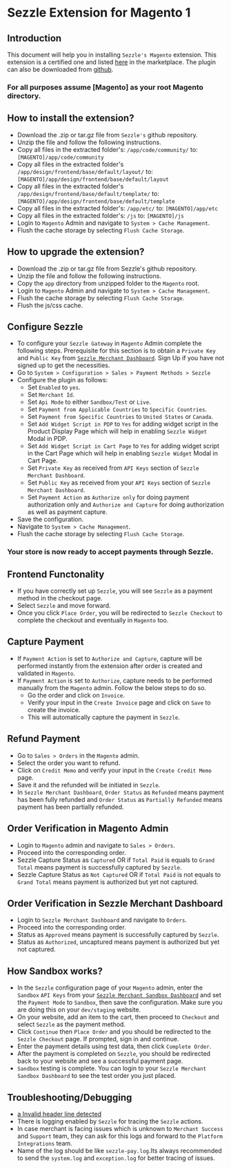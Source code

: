 # Sezzle Extension for Magento 1

## Introduction
This document will help you in installing `Sezzle's Magento` extension. This extension is a certified one and listed [here](https://marketplace.magento.com/sezzle-sezzle-sezzlepay.html) in the marketplace. The plugin can also be downloaded from [github](https://github.com/sezzle/sezzle-magento).

### For all purposes assume [Magento] as your root Magento directory.
## How to install the extension?

* Download the .zip or tar.gz file from `Sezzle's` github repository.
* Unzip the file and follow the following instructions.
* Copy all files in the extracted folder's: `/app/code/community/` to: `[MAGENTO]/app/code/community`
* Copy all files in the extracted folder's `/app/design/frontend/base/default/layout/` to: `[MAGENTO]/app/design/frontend/base/default/layout`
* Copy all files in the extracted folder's `/app/design/frontend/base/default/template/` to: `[MAGENTO]/app/design/frontend/base/default/template`
* Copy all files in the extracted folder's: `/app/etc/` to: `[MAGENTO]/app/etc`
* Copy all files in the extracted folder's: `/js` to: `[MAGENTO]/js`
* Login to `Magento` Admin and navigate to `System > Cache Management`.
* Flush the cache storage by selecting `Flush Cache Storage`.

## How to upgrade the extension?

* Download the .zip or tar.gz file from Sezzle's github repository.
* Unzip the file and follow the following instructions.
* Copy the `app` directory from unzipped folder to the `Magento` root.
* Login to `Magento` Admin and navigate to `System > Cache Management`.
* Flush the cache storage by selecting `Flush Cache Storage`.
* Flush the js/css cache.

## Configure Sezzle

* To configure your `Sezzle Gateway` in `Magento` Admin complete the following steps. Prerequisite for this section is to obtain a `Private Key` and `Public Key` from [`Sezzle Merchant Dashboard`](https://dashboard.sezzle.com/merchant/). Sign Up if you have not signed up to get the necessities.
* Go to `System > Configuration > Sales > Payment Methods > Sezzle`
* Configure the plugin as follows:
    * Set `Enabled` to `yes`.
    * Set `Merchant Id`.
    * Set `Api Mode` to either `Sandbox/Test` or `Live`.
    * Set `Payment from Applicable Countries` to `Specific Countries`.
    * Set `Payment from Specific Countries` to `United States` or `Canada`.
    * Set `Add Widget Script in PDP` to `Yes` for adding widget script in the Product Display Page which will help in enabling `Sezzle Widget` Modal in PDP.
    * Set `Add Widget Script in Cart Page` to `Yes` for adding widget script in the Cart Page which will help in enabling `Sezzle Widget` Modal in Cart Page.
    * Set `Private Key` as received from `API Keys` section of `Sezzle Merchant Dashboard`.
    * Set `Public Key` as received from your `API Keys` section of `Sezzle Merchant Dashboard`.
    * Set `Payment Action` as `Authorize only` for doing payment authorization only and `Authorize and Capture` for doing authorization as well as payment capture.
* Save the configuration.
* Navigate to `System > Cache Management`.
* Flush the cache storage by selecting `Flush Cache Storage`.

### Your store is now ready to accept payments through Sezzle.

## Frontend Functonality

* If you have correctly set up `Sezzle`, you will see `Sezzle` as a payment method in the checkout page.
* Select `Sezzle` and move forward.
* Once you click `Place Order`, you will be redirected to `Sezzle Checkout` to complete the checkout and eventually in `Magento` too.

## Capture Payment

* If `Payment Action` is set to `Authorize and Capture`, capture will be performed instantly from the extension after order is created and validated in `Magento`.
* If `Payment Action` is set to `Authorize`, capture needs to be performed manually from the `Magento` admin. Follow the below steps to do so.
    * Go the order and click on `Invoice`.
    * Verify your input in the `Create Invoice` page and click on `Save` to create the invoice.
    * This will automatically capture the payment in `Sezzle`.

## Refund Payment

* Go to `Sales > Orders` in the `Magento` admin.
* Select the order you want to refund.
* Click on `Credit Memo` and verify your input in the `Create Credit Memo` page.
* Save it and the refunded will be initiated in `Sezzle`.
* In `Sezzle Merchant Dashboard`, `Order Status` as `Refunded` means payment has been fully refunded and `Order Status` as `Partially Refunded` means payment has been partially refunded.

## Order Verification in Magento Admin

* Login to `Magento` admin and navigate to `Sales > Orders`.
* Proceed into the corresponding order.
* Sezzle Capture Status as `Captured` OR if `Total Paid` is equals to `Grand Total` means payment is successfully captured by `Sezzle`.
* Sezzle Capture Status as `Not Captured` OR if `Total Paid` is not equals to `Grand Total` means payment is authorized but yet not captured.

## Order Verification in Sezzle Merchant Dashboard

* Login to `Sezzle Merchant Dashboard` and navigate to `Orders`.
* Proceed into the corresponding order.
* Status as `Approved` means payment is successfully captured by `Sezzle`.
* Status as `Authorized`, uncaptured means payment is authorized but yet not captured.

## How Sandbox works?

* In the `Sezzle` configuration page of your `Magento` admin, enter the `Sandbox` `API Keys` from your [`Sezzle Merchant Sandbox Dashboard`](https://sandbox.dashboard.sezzle.com/merchant/) and set the `Payment Mode` to `Sandbox`, then save the configuration. Make sure you are doing this on your `dev/staging` website.
* On your website, add an item to the cart, then proceed to `Checkout` and select `Sezzle` as the payment method.
* Click `Continue` then `Place Order` and you should be redirected to the `Sezzle Checkout` page. If prompted, sign in and continue.
* Enter the payment details using test data, then click `Complete Order`.
* After the payment is completed on `Sezzle`, you should be redirected back to your website and see a successful payment page.
* `Sandbox` testing is complete. You can login to your `Sezzle Merchant Sandbox Dashboard` to see the test order you just placed.

## Troubleshooting/Debugging
* [a Invalid header line detected](Troubleshooting.md#invalid-header-line-detected)
* There is logging enabled by `Sezzle` for tracing the `Sezzle` actions.
* In case merchant is facing issues which is unknown to `Merchant Success` and `Support` team, they can ask for this logs and forward to the `Platform Integrations` team.
* Name of the log should be like `sezzle-pay.log`.Its always recommended to send the `system.log` and `exception.log` for better tracing of issues.
